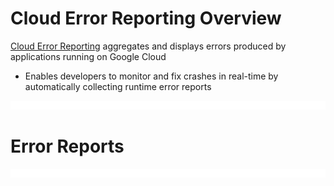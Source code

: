 # Cloud Error Reporting Overview

[Cloud Error Reporting](https://cloud.google.com/error-reporting/docs/grouping-errors) aggregates and displays errors produced by applications running on Google Cloud

* Enables developers to monitor and fix crashes in real-time by automatically collecting runtime error reports

![](https://github.com/JonmarCorpuz/LetsLearn/blob/main/Assets/Whitespace.png)

# Error Reports

![](https://github.com/JonmarCorpuz/LetsLearn/blob/main/Assets/Whitespace.png)

